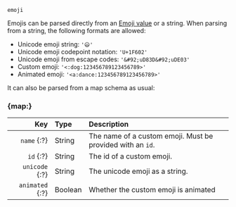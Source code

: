 `emoji`

Emojis can be parsed directly from an [Emoji value](/values/emoji.md) or a string.
When parsing from a string, the following formats are allowed:

* Unicode emoji string: `'😃'`
* Unicode emoji codepoint notation: `'U+1F602'`
* Unicode emoji from escape codes: `'&#92;uD83D&#92;uDE03'`
* Custom emoji: `'<:dog:123456789123456789>'`
* Animated emoji: `'<a:dance:123456789123456789>'`

It can also be parsed from a map schema as usual:

### {map:}

|             Key | Type    | Description                                                |
|----------------:|:--------|:-----------------------------------------------------------|
|     `name` {:?} | String  | The name of a custom emoji. Must be provided with an `id`. |
|       `id` {:?} | String  | The id of a custom emoji.                                  |
|  `unicode` {:?} | String  | The unicode emoji as a string.                             |
| `animated` {:?} | Boolean | Whether the custom emoji is animated                       |